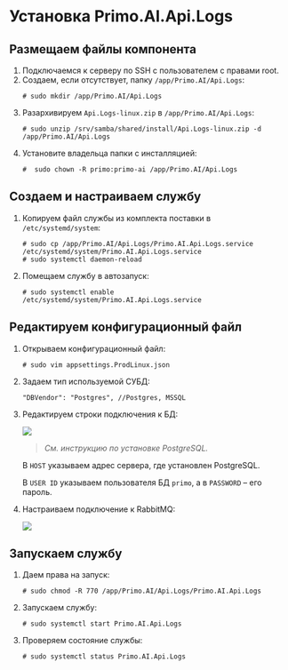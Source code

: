 # Установка Primo.AI.Api.Logs 

## Размещаем файлы компонента
1. Подключаемся к серверу по SSH с пользователем с правами root. 
1. Создаем, если отсутствует, папку `/app/Primo.AI/Api.Logs`:
   ```
   # sudo mkdir /app/Primo.AI/Api.Logs
   ```
1. Разархивируем `Api.Logs-linux.zip` в `/app/Primo.AI/Api.Logs`:
   ```
   # sudo unzip /srv/samba/shared/install/Api.Logs-linux.zip -d /app/Primo.AI/Api.Logs
   ```
1. Установите владельца папки с инсталляцией:
   ```
   #  sudo chown -R primo:primo-ai /app/Primo.AI/Api.Logs
   ```

## Создаем и настраиваем службу
	
1. Копируем файл службы из комплекта поставки в `/etc/systemd/system`:
   ```
   # sudo cp /app/Primo.AI/Api.Logs/Primo.AI.Api.Logs.service /etc/systemd/system/Primo.AI.Api.Logs.service
   # sudo systemctl daemon-reload
   ```
1. Помещаем службу в автозапуск:
   ```
   # sudo systemctl enable /etc/systemd/system/Primo.AI.Api.Logs.service 	
   ```

## Редактируем конфигурационный файл

1. Открываем конфигурационный файл:
   ```
   # sudo vim appsettings.ProdLinux.json
   ```
1. Задаем тип используемой СУБД:
   ```
   "DBVendor": "Postgres", //Postgres, MSSQL
   ```
 1. Редактируем строки подключения к БД:

    ![](<../../../.gitbook/assets1/primo-ai/install/logs/logs-1.png>)

    > *Cм. инструкцию по установке PostgreSQL.*

    В `HOST` указываем адрес сервера, где установлен PostgreSQL.	

    В `USER ID` указываем пользователя БД `primo`, а в `PASSWORD` – его пароль.


1. Настраиваем подключение к RabbitMQ:
 
   ![](<../../../.gitbook/assets1/primo-ai/install/logs/logs-2.png>)


## Запускаем службу

1. Даем права на запуск:
   ```
   # sudo chmod -R 770 /app/Primo.AI/Api.Logs/Primo.AI.Api.Logs
   ```
1. Запускаем службу:
   ```
   # sudo systemctl start Primo.AI.Api.Logs
   ```
1. Проверяем состояние службы:
   ```
   # sudo systemctl status Primo.AI.Api.Logs
   ```
